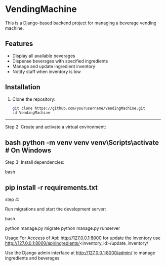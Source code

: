 # VendingMachine

This is a Django-based backend project for managing a beverage vending machine.

## Features

- Display all available beverages
- Dispense beverages with specified ingredients
- Manage and update ingredient inventory
- Notify staff when inventory is low

## Installation

1. Clone the repository:

   ```bash
   git clone https://github.com/yourusername/VendingMachine.git
   cd VendingMachine
--------------------------------------------------------------------------------------------------------------------------------
   Step 2:
Create and activate a virtual environment:

bash
python -m venv venv
venv\Scripts\activate  # On Windows
-------------------------------------------------------------------------------------------------
Step 3:
Install dependencies:

bash

pip install -r requirements.txt
-------------------------------------------------------------------------------------------------------
step 4:

Run migrations and start the development server:

bash

python manage.py migrate
python manage.py runserver

Usage
For Acceess of Api: http://127.0.0.1:8000
for update the inventory use http://127.0.0.1:8000/api/ingredients/<inventory_id>/update_inventory/

Use the Django admin interface at http://127.0.0.1:8000/admin/ to manage ingredients and beverages
